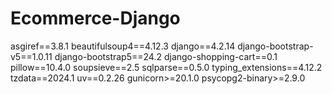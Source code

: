 # Ecommerce-Django
﻿asgiref==3.8.1
beautifulsoup4==4.12.3
django==4.2.14
django-bootstrap-v5==1.0.11
django-bootstrap5==24.2
django-shopping-cart==0.1
pillow==10.4.0
soupsieve==2.5
sqlparse==0.5.0
typing_extensions==4.12.2
tzdata==2024.1
uv==0.2.26
gunicorn>=20.1.0
psycopg2-binary>=2.9.0

